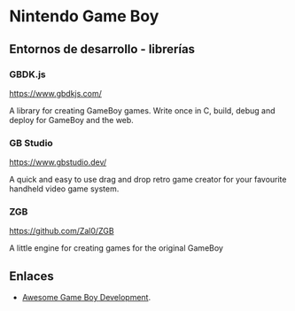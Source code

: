 # Nintendo Game Boy

## Entornos de desarrollo - librerías

### GBDK.js

https://www.gbdkjs.com/

A library for creating GameBoy games. Write once in C, build, debug and deploy for GameBoy and the web.

### GB Studio

https://www.gbstudio.dev/

A quick and easy to use drag and drop retro game creator for your favourite handheld video game system.

### ZGB

https://github.com/Zal0/ZGB

A little engine for creating games for the original GameBoy

## Enlaces

* [Awesome Game Boy Development](https://github.com/gbdev/awesome-gbdev).
